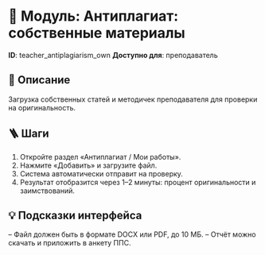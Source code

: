# 📘 Модуль: Антиплагиат: собственные материалы
**ID**: teacher_antiplagiarism_own
**Доступно для**: преподаватель

## 📝 Описание
Загрузка собственных статей и методичек преподавателя для проверки на оригинальность.

## 🪜 Шаги
1. Откройте раздел «Антиплагиат / Мои работы».
2. Нажмите «Добавить» и загрузите файл.
3. Система автоматически отправит на проверку.
4. Результат отобразится через 1–2 минуты: процент оригинальности и заимствований.

## 💡 Подсказки интерфейса
– Файл должен быть в формате DOCX или PDF, до 10 МБ.
– Отчёт можно скачать и приложить в анкету ППС.
